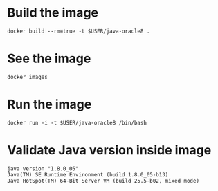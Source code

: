 
# Build the image

```
docker build --rm=true -t $USER/java-oracle8 .
```

# See the image

```
docker images
```

# Run the image

```
docker run -i -t $USER/java-oracle8 /bin/bash
```

# Validate Java version inside image

```
java version "1.8.0_05"
Java(TM) SE Runtime Environment (build 1.8.0_05-b13)
Java HotSpot(TM) 64-Bit Server VM (build 25.5-b02, mixed mode)
```
